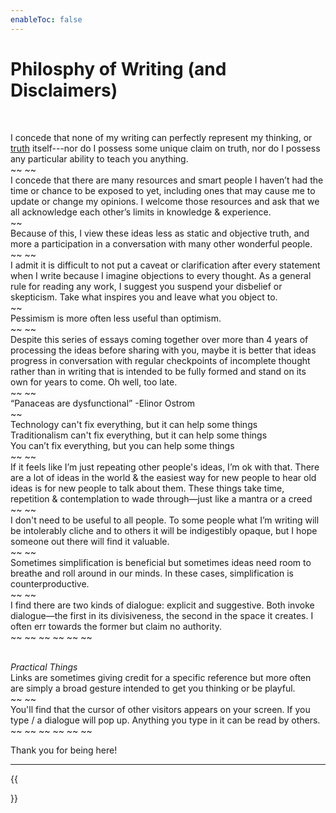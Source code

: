 ```yaml
---
enableToc: false
---
```


# Philosphy of Writing (and Disclaimers)

<br>

I concede that none of my writing can perfectly represent my thinking, or [truth](https://genius.com/Twain-in-the-high-of-the-morning-lyrics#:~:text=I%20recall%20that%20I%20used%20to%20despair%20at%20the%20lost%20chance%20of%20knowing%0AA%20much%20longed%20for%20beauty%0ABut%20now%20that%20I%20know%20it%27s%20my%20duty%20to%20love%20life%0ANot%20try%20and%20know%20life%0ATo%20show%20it%2Dto%20show%20I%20don%27t%20know%20yet%20I%20know%20that%20it%27s%20real) itself---nor do I possess some unique claim on truth, nor do I possess any particular ability to teach you anything.
<br> ~~ ~~ <br>
I concede that there are many resources and smart people I haven’t had the time or chance to be exposed to yet, including ones that may cause me to update or change my opinions. I welcome those resources and ask that we all acknowledge each other’s limits in knowledge & experience.
<br> ~~ <br>
Because of this, I view these ideas less as static and objective truth, and more a participation in a conversation with many other wonderful people.
<br> ~~ ~~ <br>
I admit it is difficult to not put a caveat or clarification after every statement when I write because I imagine objections to every thought. As a general rule for reading any work, I suggest you suspend your disbelief or skepticism. Take what inspires you and leave what you object to. 
<br> ~~ <br>
Pessimism is more often less useful than optimism.
<br> ~~ ~~ <br>
Despite this series of essays coming together over more than 4 years of processing the ideas before sharing with you, maybe it is better that ideas progress in conversation with regular checkpoints of incomplete thought rather than in writing that is intended to be fully formed and stand on its own for years to come. Oh well, too late.
<br> ~~ ~~ <br>
“Panaceas are dysfunctional” -Elinor Ostrom
<br> ~~ <br>
Technology can't fix everything, but it can help some things <br>
Traditionalism can't fix everything, but it can help some things <br>
You can’t fix everything, but you can help some things
<br> ~~ ~~ <br>
If it feels like I’m just repeating other people's ideas, I’m ok with that. There are a lot of ideas in the world & the easiest way for new people to hear old ideas is for new people to talk about them. These things take time, repetition & contemplation to wade through—just like a mantra or a creed 
<br> ~~ ~~ <br>
I don't need to be useful to all people. To some people what I’m writing will be intolerably cliche and to others it will be indigestibly opaque, but I hope someone out there will find it valuable.
<br> ~~ ~~ <br>
Sometimes simplification is beneficial but sometimes ideas need room to breathe and roll around in our minds. In these cases, simplification is counterproductive.
<br> ~~ ~~ <br>
I find there are two kinds of dialogue: explicit and suggestive. Both invoke dialogue—the first in its divisiveness, the second in the space it creates. I often err towards the former but claim no authority.
<br> ~~ ~~ ~~ ~~ ~~ ~~ <br><br>

*Practical Things* <br>
Links are sometimes giving credit for a specific reference but more often are simply a broad gesture intended to get you thinking or be playful.
<br> ~~ ~~ <br>
You'll find that the cursor of other visitors appears on your screen. If you type / a dialogue will pop up. Anything you type in it can be read by others.
<br> ~~ ~~ ~~ ~~ ~~ ~~ <br>


Thank you for being here!

---

{{<nav nextLink="/1-Relationship" nextText="1. Relationship →">}}
